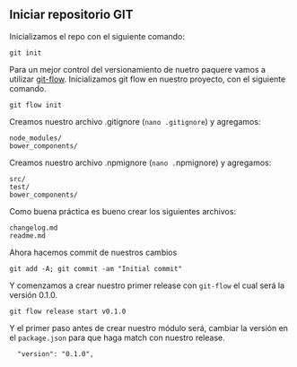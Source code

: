 ## Iniciar repositorio GIT

Inicializamos el repo con el siguiente comando:

```
git init
```

Para un mejor control del versionamiento de nuetro paquere vamos a utilizar [git-flow](https://danielkummer.github.io/git-flow-cheatsheet/). Inicializamos git flow en nuestro proyecto, con el siguiente comando.

```
git flow init
```

Creamos nuestro archivo .gitignore \(`nano .gitignore`\) y agregamos:

```
node_modules/
bower_components/
```

Creamos nuestro archivo .npmignore \(`nano .`npmignore\) y agregamos:

```
src/
test/
bower_components/
```

Como buena práctica es bueno crear los siguientes archivos:

```
changelog.md
readme.md
```

Ahora hacemos commit de nuestros cambios

```
git add -A; git commit -am "Initial commit"
```

Y comenzamos  a crear nuestro primer release con `git-flow` el  cual será la versión 0.1.0.

```
git flow release start v0.1.0
```

Y el primer paso antes de crear nuestro módulo será, cambiar la versión en el `package.json` para que haga match con nuestro release.

```
  "version": "0.1.0",
```



